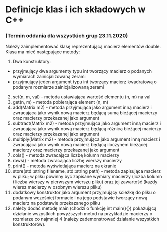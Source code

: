 
# Definicje klas i ich składowych w C++

### (Termin oddania dla wszystkich grup 23.11.2020)

Należy zaimplementować klasę reprezentującą macierz elementów double.
Klasa ma mieć następujące metody:
1. Dwa konstruktory:
- przyjmujący dwa argumenty typu int tworzący macierz o podanych wymiarach zainicjalizowaną zerami
- przyjmujący jeden argument typu int tworzący macierz kwadratową o podanym rozmiarze zainicjalizowaną zerami
2. set(n, m, val) - metoda ustawiająca wartość elementu (n, m) na val
3. get(n, m) - metoda pobierająca element (n, m)
4. add(Matrix m2) - metoda przyjmująca jako argument inną macierz i zwracająca jako wynik nową macierz będącą sumą bieżącej macierzy oraz macierzy przekazanej jako argument 
5. subtract(Matrix m2) - metoda przyjmująca jako argument inną macierz i zwracająca jako wynik nową macierz będącą różnicą bieżącej macierzy oraz macierzy przekazanej jako argument
6. multiply(Matrix m2) - metoda przyjmująca jako argument inną macierz i zwracająca jako wynik nową macierz będącą iloczynem bieżącej macierzy oraz macierzy przekazanej jako argument
7. cols() - metoda zwracająca liczbę kolumn macierzy
8. rows() - metoda zwracająca liczbę wierszy macierzy
9. print() - metoda wyświetlająca macierz na ekranie
10. store(std::string filename, std::string path) - metoda zapisująca macierz w pliku; w pliku powinny być zapisane wymiary macierzy (liczba kolumn i liczba wierszy w pierwszym wierszu pliku) oraz jej zawartość (każdy wiersz macierzy w osobnym wierszu pliku)
11. dodatkowy konstruktor jako argument przyjmujący ścieżkę do pliku o podanym wcześniej formacie i na jego podstawie tworzący nową macierz na podstawie przekazanego pliku
12. należy dodać metodę main (chodzi o funkcję int main(){}) pokazującą działanie wszystkich powyższych metod na przykładzie macierzy o rozmiarze co najmniej 4 (należy zademonstrować działanie wszystkich konstruktorów).
